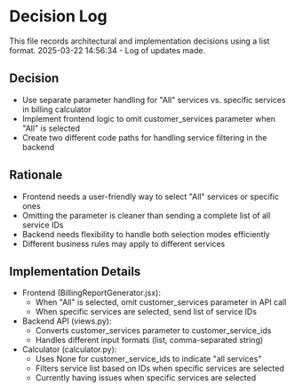 # Decision Log

This file records architectural and implementation decisions using a list format.
2025-03-22 14:56:34 - Log of updates made.

## Decision

* Use separate parameter handling for "All" services vs. specific services in billing calculator
* Implement frontend logic to omit customer_services parameter when "All" is selected
* Create two different code paths for handling service filtering in the backend

## Rationale 

* Frontend needs a user-friendly way to select "All" services or specific ones
* Omitting the parameter is cleaner than sending a complete list of all service IDs
* Backend needs flexibility to handle both selection modes efficiently
* Different business rules may apply to different services

## Implementation Details

* Frontend (BillingReportGenerator.jsx): 
  * When "All" is selected, omit customer_services parameter in API call
  * When specific services are selected, send list of service IDs
* Backend API (views.py):
  * Converts customer_services parameter to customer_service_ids
  * Handles different input formats (list, comma-separated string)
* Calculator (calculator.py):
  * Uses None for customer_service_ids to indicate "all services"
  * Filters service list based on IDs when specific services are selected
  * Currently having issues when specific services are selected